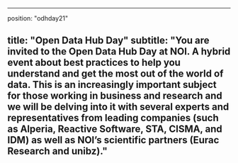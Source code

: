 

---
position: "odhday21"

title: "Open Data Hub Day"
subtitle: "You are invited to the **Open Data Hub Day** at NOI. A **hybrid event** about best practices to help you understand and get the most out of the world of data. This is an increasingly important subject for those working in business and research and we will be delving into it with **several experts and representatives** from leading companies (such as Alperia, Reactive Software, STA, CISMA, and IDM) as well as NOI’s **scientific partners** (Eurac Research and unibz)."
---
